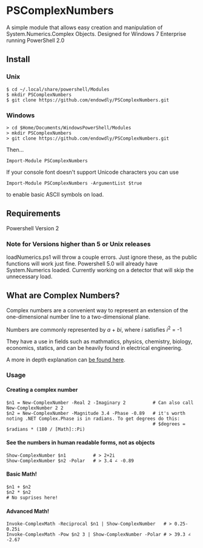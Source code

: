 # PSComplexNumbers
A simple module that allows easy creation and manipulation of System.Numerics.Complex Objects.
Designed for Windows 7 Enterprise running PowerShell 2.0

## Install
### Unix 
    
    $ cd ~/.local/share/powershell/Modules
    $ mkdir PSComplexNumbers
    $ git clone https://github.com/endowdly/PSComplexNumbers.git

### Windows

    > cd $Home/Documents/WindowsPowerShell/Modules
    > mkdir PSComplexNumbers
    > git clone https://github.com/endowdly/PSComplexNumbers.git

Then...

    Import-Module PSComplexNumbers
    
If your console font doesn't support Unicode characters you can use

    Import-Module PSComplexNumbers -ArgumentList $true 
    
to enable basic ASCII symbols on load.
    
## Requirements
Powershell Version 2

### Note for Versions higher than 5 or Unix releases
loadNumerics.ps1 will throw a couple errors. Just ignore these, as the public functions will work just fine. 
Powershell 5.0 will already have System.Numerics loaded. Currently working on a detector that will skip the unnecessary load. 

## What are Complex Numbers? 
Complex numbers are a convenient way to represent an extension of the one-dimensional number line to a two-dimensional plane.

Numbers are commonly represented by _a_ + _bi_, where _i_ satisfies _i_<sup>2</sup> = -1

They have a use in fields such as mathmatics, physics, chemistry, biology, economics, statics, and can be heavily found in electrical engineering. 

A more in depth explanation can [be found here](https://en.wikipedia.org/wiki/Complex_number).

### Usage

#### Creating a complex number

    $n1 = New-ComplexNumber -Real 2 -Imaginary 2          # Can also call New-ComplexNumber 2 2 
    $n2 = New-ComplexNumber -Magnitude 3.4 -Phase -0.89   # it's worth noting .NET Complex.Phase is in radians. To get degrees do this:
                                                          # $degrees = $radians * (180 / [Math]::Pi)

#### See the numbers in human readable forms, not as objects

    Show-ComplexNumber $n1          # > 2+2i
    Show-ComplexNumber $n2 -Polar   # > 3.4 ∠ -0.89

#### Basic Math! 

    $n1 + $n2 
    $n2 * $n2
    # No suprises here! 

#### Advanced Math! 

    Invoke-ComplexMath -Reciprocal $n1 | Show-ComplexNumber   # > 0.25-0.25i 
    Invoke-ComplexMath -Pow $n2 3 | Show-ComplexNumber -Polar # > 39.3 ∠ -2.67
